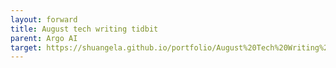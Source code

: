 ```yaml
---
layout: forward
title: August tech writing tidbit
parent: Argo AI
target: https://shuangela.github.io/portfolio/August%20Tech%20Writing%20Tidbit.pdf
---
```

